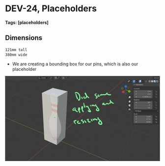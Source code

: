 # DEV-24, Placeholders
#### Tags: [placeholders]

## Dimensions
    
    121mm tall
    380mm wide

+ We are creating a bounding box for our pins, which is also our placeholder

![](../images/DEV-24-A.png)

